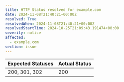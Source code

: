 ```yaml
---
title: HTTP Status resolved for example.com
date: 2024-11-08T21:40:21+00:00Z
resolved: True
resolvedWhen: 2024-11-08T21:40:21+00:00Z
resolvedStartTime: 2024-10-25T21:09:43.191474+00:00
severity: notice
affected:
  - example.com
section: issue
---
```


| Expected Statuses | Actual Status  |
|-------------------|----------------|
| 200, 301, 302 | 200 |
